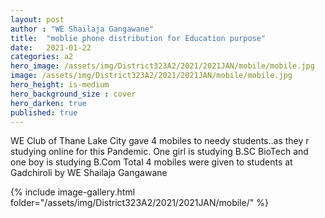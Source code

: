 ```yaml
---
layout: post
author : "WE Shailaja Gangawane"
title:  "moblie phone distribution for Education purpose"
date:   2021-01-22
categories: a2
hero_image: /assets/img/District323A2/2021/2021JAN/mobile/mobile.jpg
image: /assets/img/District323A2/2021/2021JAN/mobile/mobile.jpg
hero_height: is-medium
hero_background_size : cover
hero_darken: true
published: true
---
```


WE Club of Thane Lake City  gave 4 mobiles to needy students..as they r studying online  for this Pandemic. One girl is studying B.SC BioTech and one boy is studying B.Com Total 4 mobiles were given to students at Gadchiroli by WE Shailaja Gangawane

{% include image-gallery.html folder="/assets/img/District323A2/2021/2021JAN/mobile/" %}